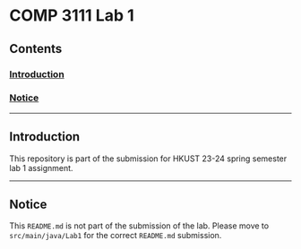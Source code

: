 # COMP 3111 Lab 1
## Contents
### [Introduction](#Introduction)
### [Notice](#Notice)

---
## Introduction
This repository is part of the submission for HKUST 23-24 spring semester lab 1 assignment.

---
## Notice
This `README.md` is not part of the submission of 
the lab. Please move to `src/main/java/Lab1` for the correct 
`README.md` submission.